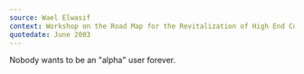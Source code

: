 ```yaml
---
source: Wael Elwasif
context: Workshop on the Road Map for the Revitalization of High End Computing
quotedate: June 2003
---
```

Nobody wants to be an "alpha" user forever.
